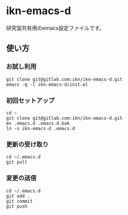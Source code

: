ikn-emacs-d
=======================

研究室共有用のemacs設定ファイルです。


使い方
-----------------------

### お試し利用

    git clone git@gitlab.com:ikn/ikn-emacs-d.git
    emacs -q -l ikn-emacs-d/init.el


### 初回セットアップ

    cd ~
    git clone git@gitlab.com:ikn/ikn-emacs-d.git
    mv .emacs.d .emacs.d.bak
    ln -s ikn-emacs-d .emacs.d


### 更新の受け取り

    cd ~/.emacs.d
    git pull


### 変更の送信

    cd ~/.emacs.d
    git add .
    git commit
    git push



